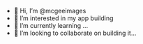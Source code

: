 - 👋 Hi, I’m @mcgeeimages
- 👀 I’m interested in my app building
- 🌱 I’m currently learning ...
- 💞️ I’m looking to collaborate on building it...

<!---
mcgeeimages/mcgeeimages is a ✨ special ✨ repository because its `README.md` (this file) appears on your GitHub profile.
You can click the Preview link to take a look at your changes.
--->

